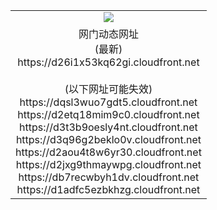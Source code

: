 ﻿<table>
  <tr></tr>
  <tr><td colspan=2 align=center><img src="https://d26i1x53kq62gi.cloudfront.net/Up/oGate.jpg" /></td></tr>
  <tr><td colspan=2 align=center>网门动态网址<br/>(最新)
<br>https://d26i1x53kq62gi.cloudfront.net
<br/><br/>(以下网址可能失效)
<br>https://dqsl3wuo7gdt5.cloudfront.net
<br>https://d2etq18mim9c0.cloudfront.net
<br>https://d3t3b9oesly4nt.cloudfront.net
<br>https://d3q96g2beklo0v.cloudfront.net
<br>https://d2aou4t8w6yr30.cloudfront.net
<br>https://d2jxg9thmaywpg.cloudfront.net
<br>https://db7recwbyh1dv.cloudfront.net
<br>https://d1adfc5ezbkhzg.cloudfront.net
    </td>
  </tr>
</table>
